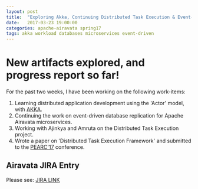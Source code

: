 ```yaml
---
layout: post
title:  "Exploring Akka, Continuing Distributed Task Execution & Event-Driven DB Management"
date:   2017-03-23 19:00:00
categories: apache-airavata spring17
tags: akka workload databases microservices event-driven
---
```

# New artifacts explored, and progress report so far!
For the past two weeks, I have been working on the following work-items:
1. Learning distributed application development using the 'Actor' model, with [AKKA](https://akka.io).
2. Continuing the work on event-driven database replication for Apache Airavata microservices.
3. Working with Ajinkya and Amruta on the Distributed Task Execution project.
4. Wrote a paper on 'Distributed Task Execution Framework' and submitted to the [PEARC'17](http://www.pearc.org) conference.

## Airavata JIRA Entry
Please see: [JIRA LINK](https://issues.apache.org/jira/browse/AIRAVATA-2338)

